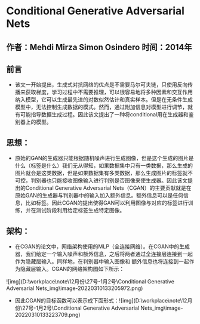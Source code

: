 # Conditional Generative Adversarial Nets

## 作者：Mehdi Mirza Simon Osindero 时间：2014年

## 前言

* 该文一开始提出，生成式对抗网络的优点是不需要马尔可夫链，只使用反向传播来获取梯度，学习过程中不需要推理，可以很容易地将多种因素和交互作用纳入模型，它可以生成最先进的对数似然估计和真实样本。但是在无条件生成模型中，无法控制生成数据的模式。然而，通过附加信息对模型进行调节，就有可能指导数据生成过程。因此该文提出了一种将conditional用在生成器和鉴别器上的模型。

## 思想：

* 原始的GAN的生成器只能根据随机噪声进行生成图像，但是这个生成的图片是什么（标签是什么）我们无从得知，如果数据集中只有一类数据，那么生成的图片就会是这类数据，但是如果数据集有多类数据，那么生成图片的标签就不可控，判别器也只能接收图像输入进行判别是否图像来使生成器。因此该文提出的Conditional Generative Adversarial Nets（CGAN）的主要贡献就是在原始GAN的生成器与判别器中的输入加入额外信息。额外信息可以是任何信息，比如标签。因此CGAN的提出使得GAN可以利用图像与对应的标签进行训练，并在测试阶段利用给定标签生成特定图像。

## 架构：

* 在CGAN的论文中，网络架构使用的MLP（全连接网络）。在CGAN中的生成器，我们给定一个输入噪声和额外信息，之后将两者通过全连接层连接到一起作为隐藏层输入。同样地，在判别器中输入图像和 额外信息也将连接到一起作为隐藏层输入。CGAN的网络架构图如下所示：

![img](D:\workplace\note\12月份\27号-1月2号\Conditional Generative Adversarial Nets_img\image-20220310133205972.png)

* 因此CGAN的目标函数可以表示成下面形式：![img](D:\workplace\note\12月份\27号-1月2号\Conditional Generative Adversarial Nets_img\image-20220310133223709.png)

  
